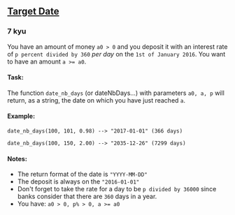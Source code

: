 <h2><a href=https://www.codewars.com/kata/569218bc919ccba77000000b/train/javascript target="_blank">Target Date</a></h2><h3>7 kyu</h3><p>You have an amount of money <code>a0 &gt; 0</code> and you deposit it with an interest rate of <code>p percent divided by 360</code> <em>per day</em> on the <code>1st of January 2016</code>. You want to have an amount <code>a &gt;= a0</code>.</p><h4 id="task">Task:</h4><p>The function <code>date_nb_days</code> (or dateNbDays...) with parameters <code>a0, a, p</code> will return, as a string, the date on which you have just reached <code>a</code>.</p><h4 id="example">Example:</h4><p><code>date_nb_days(100, 101, 0.98) --&gt; "2017-01-01" (366 days)</code></p><p><code>date_nb_days(100, 150, 2.00) --&gt; "2035-12-26" (7299 days)</code></p><h4 id="notes">Notes:</h4><ul><li>The return format of the date is <code>"YYYY-MM-DD"</code></li><li>The deposit is always on the <code>"2016-01-01"</code></li><li>Don't forget to take the rate for a day to be <code>p divided by 36000</code> since banks consider that there are <code>360</code> days in a year.</li><li>You have: <code>a0 &gt; 0, p% &gt; 0, a &gt;= a0</code></li></ul>